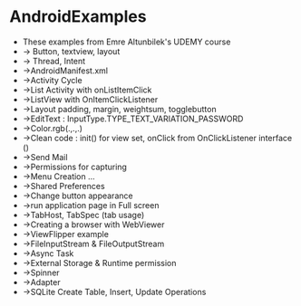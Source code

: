 # AndroidExamples
-  These examples from  Emre Altunbilek's UDEMY course
-  -> Button, textview, layout
-  -> Thread, Intent
-  ->AndroidManifest.xml
-  ->Activity Cycle
-  ->List Activity with onListItemClick
-  ->ListView with OnItemClickListener
-  ->Layout padding, margin, weightsum, togglebutton
-  ->EditText : InputType.TYPE_TEXT_VARIATION_PASSWORD
-  ->Color.rgb(.,.,.)
-  ->Clean code : init() for view set, onClick from OnClickListener interface () 
-  ->Send Mail
-  ->Permissions for capturing
-  ->Menu Creation ...
-  ->Shared Preferences
-  ->Change button appearance 
-  ->run application page in Full screen 
-  ->TabHost, TabSpec (tab usage)
-  ->Creating a browser with WebViewer
-  ->ViewFlipper example
-  ->FileInputStream & FileOutputStream
-  ->Async Task
-  ->External Storage & Runtime permission
-  ->Spinner 
-  ->Adapter 
-  ->SQLite Create Table, Insert, Update Operations
